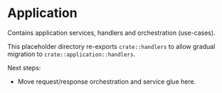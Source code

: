 # Application

Contains application services, handlers and orchestration (use-cases).

This placeholder directory re-exports `crate::handlers` to allow gradual migration to
`crate::application::handlers`.

Next steps:

- Move request/response orchestration and service glue here.
